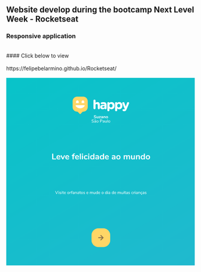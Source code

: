 ## Website develop during the bootcamp Next Level Week - Rocketseat

### Responsive application
<br>
#### Click below to view <br><br>
https://felipebelarmino.github.io/Rocketseat/
<br>
<br>
<img src="public/images/Happy-print.png">
